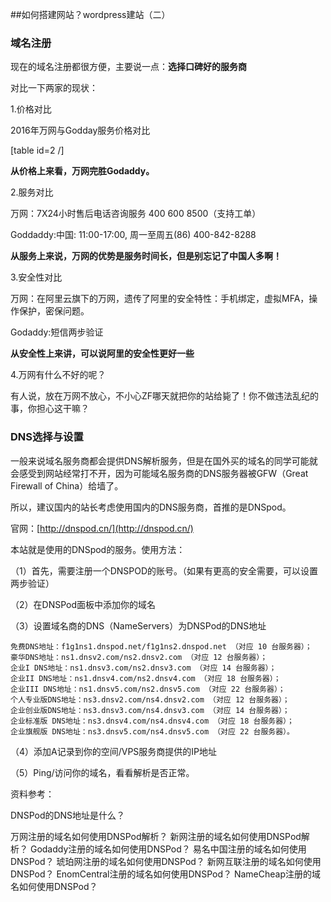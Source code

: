 ##如何搭建网站？wordpress建站（二）

### 域名注册

现在的域名注册都很方便，主要说一点：**选择口碑好的服务商**

对比一下两家的现状：

1.价格对比

2016年万网与Godday服务价格对比

[table id=2 /]

**从价格上来看，万网完胜Godaddy。**

2.服务对比

万网：7X24小时售后电话咨询服务 400 600 8500（支持工单）

Goddaddy:中国: 11:00-17:00, 周一至周五(86) 400-842-8288

**从服务上来说，万网的优势是服务时间长，但是别忘记了中国人多啊！**

3.安全性对比

万网：在阿里云旗下的万网，遗传了阿里的安全特性：手机绑定，虚拟MFA，操作保护，密保问题。

Godaddy:短信两步验证

**从安全性上来讲，可以说阿里的安全性更好一些**

4.万网有什么不好的呢？

有人说，放在万网不放心，不小心ZF哪天就把你的站给毙了！你不做违法乱纪的事，你担心这干嘛？



### DNS选择与设置

一般来说域名服务商都会提供DNS解析服务，但是在国外买的域名的同学可能就会感受到网站经常打不开，因为可能域名服务商的DNS服务器被GFW（Great Firewall of China）给墙了。

所以，建议国内的站长考虑使用国内的DNS服务商，首推的是DNSpod。

官网：[http://dnspod.cn/](http://dnspod.cn/)

本站就是使用的DNSpod的服务。使用方法：


（1）首先，需要注册一个DNSPOD的账号。（如果有更高的安全需要，可以设置两步验证）

（2）在DNSPod面板中添加你的域名


（3）设置域名商的DNS（NameServers）为DNSPod的DNS地址
    
    免费DNS地址：f1g1ns1.dnspod.net/f1g1ns2.dnspod.net （对应 10 台服务器）；
    豪华DNS地址：ns1.dnsv2.com/ns2.dnsv2.com （对应 12 台服务器）；
    企业I DNS地址：ns1.dnsv3.com/ns2.dnsv3.com （对应 14 台服务器）；
    企业II DNS地址：ns1.dnsv4.com/ns2.dnsv4.com （对应 18 台服务器）；
    企业III DNS地址：ns1.dnsv5.com/ns2.dnsv5.com （对应 22 台服务器）；
    个人专业版DNS地址：ns3.dnsv2.com/ns4.dnsv2.com （对应 12 台服务器）；
    企业创业版DNS地址：ns3.dnsv3.com/ns4.dnsv3.com （对应 14 台服务器）；
    企业标准版 DNS地址：ns3.dnsv4.com/ns4.dnsv4.com （对应 18 台服务器）；
    企业旗舰版 DNS地址：ns3.dnsv5.com/ns4.dnsv5.com （对应 22 台服务器）。

（4）添加A记录到你的空间/VPS服务商提供的IP地址

（5）Ping/访问你的域名，看看解析是否正常。

资料参考：

DNSPod的DNS地址是什么？
 
万网注册的域名如何使用DNSPod解析？
新网注册的域名如何使用DNSPod解析？
Godaddy注册的域名如何使用DNSPod？
易名中国注册的域名如何使用DNSPod？
琥珀网注册的域名如何使用DNSPod？
新网互联注册的域名如何使用DNSPod？
EnomCentral注册的域名如何使用DNSPod？
NameCheap注册的域名如何使用DNSPod？
 


